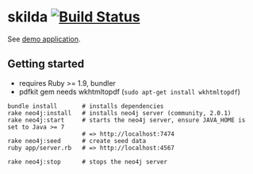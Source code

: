 # skilda [![Build Status](https://secure.travis-ci.org/sschmeck/skilda.png?branch=master)](http://travis-ci.org/sschmeck/skilda)

See [demo application](http://skilda.heroku.com).

## Getting started

* requires Ruby >= 1.9, bundler
* pdfkit gem needs wkhtmltopdf (`sudo apt-get install wkhtmltopdf`)
```
bundle install       # installs dependencies
rake neo4j:install   # installs neo4j server (community, 2.0.1)
rake neo4j:start     # starts the neo4j server, ensure JAVA_HOME is set to Java >= 7
                     # => http://localhost:7474
rake neo4j:seed      # create seed data
ruby app/server.rb   # => http://localhost:4567

rake neo4j:stop      # stops the neo4j server
```
